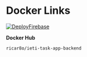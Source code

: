 
# Docker Links

[![DeployFirebase](https://www.docker.com/sites/default/files/d8/2019-07/Moby-logo.png)](http://ieti-task-api-v1.eastus.azurecontainer.io:8080)

**Docker Hub**

    ricar8o/ieti-task-app-backend